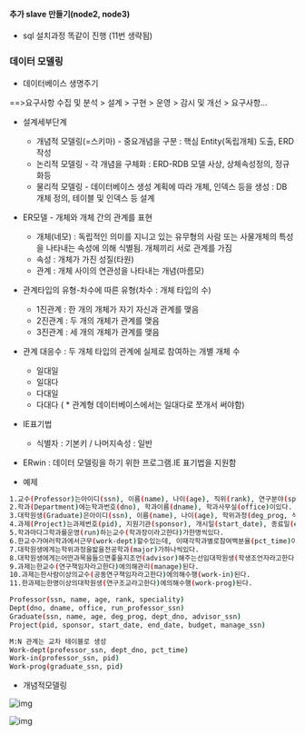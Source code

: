 #### 추가 slave 만들기(node2, node3)

* sql 설치과정 똑같이 진행 (11번 생략됨)

### 데이터 모델링

* 데이터베이스 생명주기

==>요구사항 수집 및 분석 > 설계 > 구현 > 운영 > 감시 및 개선 > 요구사항…

* 설계세부단계
  * 개념적 모델링(=스키마) - 중요개념을 구분 : 핵심 Entity(독립개체) 도출, ERD 작성
  * 논리적 모델링 - 각 개념을 구체화 : ERD-RDB 모델 사상, 상체속성정의, 정규화등
  * 물리적 모델링 - 데이터베이스 생성 계획에 따라 개체, 인덱스 등을 생성 : DB 개체 정의, 테이블 및 인덱스 등 설계

* ER모델 - 개체와 개체 간의 관계를 표현
  * 개체(네모) : 독립적인 의미를 지니고 있는 유무형의 사람 또는 사물개체의 특성을 나타내는 속성에 의해 식별됨. 개체끼리 서로 관계를 가짐
  * 속성 : 개체가 가진 성질(타원)
  * 관계 : 개체 사이의 연관성을 나타내는 개념(마름모)
* 관계타입의 유형-차수에 따른 유형(차수 : 개체 타입의 수)
  * 1진관계 : 한 개의 개체가 자기 자신과 관계를 맺음
  * 2진관계 : 두 개의 개체가 관계를 맺음
  * 3진관계 : 세 개의 개체가 관계를 맺음
* 관계 대응수 : 두 개체 타입의 관계에 실제로 참여하는 개별 개체 수
  * 일대일
  * 일대다
  * 다대일
  * 다대다 ( * 관계형 데이터베이스에서는 일대다로 쪼개서 써야함)
* IE표기법
  * 식별자 : 기본키 / 나머지속성 : 일반
* ERwin : 데이터 모델링을 하기 위한 프로그램.IE 표기법을 지원함
* 예제

```bash
1.교수(Professor)는아이디(ssn), 이름(name), 나이(age), 직위(rank), 연구분야(speciality)를가진다.
2.학과(Department)에는학과번호(dno), 학과이름(dname), 학과사무실(office)이있다.
3.대학원생(Graduate)은아이디(ssn), 이름(name), 나이(age), 학위과정(deg_prog, 석사/박사)을가진다.
4.과제(Project)는과제번호(pid), 지원기관(sponsor), 개시일(start_date), 종료일(end_date), 예산액(budget)이있다.
5.학과마다그학과를운영(run)하는교수(학과장이라고한다)가한명씩있다.
6.한교수가여러학과에서근무(work-dept)할수있는데, 이때각학과별로참여백분율(pct_time)이기록된다.
7.대학원생에게는학위과정을밟을전공학과(major)가하나씩있다.
8.대학원생에게는어떤과목을들으면좋을지조언(advisor)해주는선임대학원생(학생조언자라고한다)이있다.
9.과제는한교수(연구책임자라고한다)에의해관리(manage)된다.
10.과제는한사람이상의교수(공동연구책임자라고한다)에의해수행(work-in)된다.
11.한과제는한명이상의대학원생(연구조교라고한다)에의해수행(work-prog)된다.

Professor(ssn, name, age, rank, speciality)
Dept(dno, dname, office, run_professor_ssn)
Graduate(ssn, name, age, deg_prog, dept_dno, advisor_ssn)
Project(pid, sponsor, start_date, end_date, budget, manage_ssn)

M:N 관계는 교차 테이블로 생성
Work-dept(professor_ssn, dept_dno, pct_time)
Work-in(professor_ssn, pid)
Work-prog(graduate_ssn, pid)
```

* 개념적모델링

![img](images/er.PNG)

![img](images/pro_dept.PNG)

